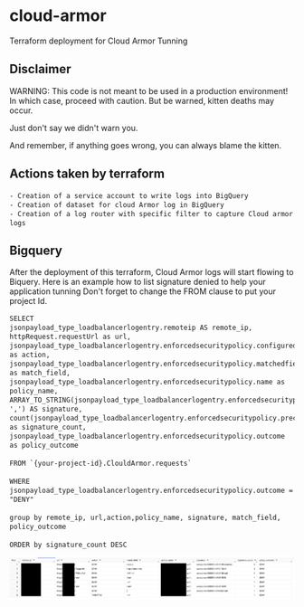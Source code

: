 # cloud-armor
Terraform deployment for Cloud Armor Tunning

## Disclaimer
WARNING: This code is not meant to be used in a production environment! In which case, proceed with caution. But be warned, kitten deaths may occur.

Just don't say we didn't warn you. 

And remember, if anything goes wrong, you can always blame the kitten.


## Actions taken by terraform
```
- Creation of a service account to write logs into BigQuery
- Creation of dataset for cloud Armor log in BigQuery
- Creation of a log router with specific filter to capture Cloud armor logs
```

## Bigquery
After the deployment of this terraform, Cloud Armor logs will start flowing to Biquery. Here is an example how to list signature denied to help your application tunning
Don't forget to change the FROM clause to put your project Id.

```
SELECT
jsonpayload_type_loadbalancerlogentry.remoteip AS remote_ip,
httpRequest.requestUrl as url,
jsonpayload_type_loadbalancerlogentry.enforcedsecuritypolicy.configuredaction as action,
jsonpayload_type_loadbalancerlogentry.enforcedsecuritypolicy.matchedfieldvalue as match_field,
jsonpayload_type_loadbalancerlogentry.enforcedsecuritypolicy.name as policy_name,
ARRAY_TO_STRING(jsonpayload_type_loadbalancerlogentry.enforcedsecuritypolicy.preconfiguredexprids, ',') AS signature,
count(jsonpayload_type_loadbalancerlogentry.enforcedsecuritypolicy.preconfiguredexprids) as signature_count,
jsonpayload_type_loadbalancerlogentry.enforcedsecuritypolicy.outcome as policy_outcome

FROM `{your-project-id}.ClouldArmor.requests` 

WHERE jsonpayload_type_loadbalancerlogentry.enforcedsecuritypolicy.outcome = "DENY"

group by remote_ip, url,action,policy_name, signature, match_field, policy_outcome

ORDER by signature_count DESC
```

![Biqquery result exemple](assets/screenshot1.png)